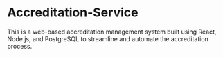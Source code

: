 # Accreditation-Service
This is a web-based accreditation management system built using React, Node.js, and PostgreSQL to streamline and automate the accreditation process.
